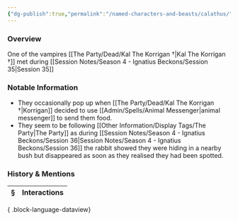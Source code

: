 ```yaml
---
{"dg-publish":true,"permalink":"/named-characters-and-beasts/calathus/","updated":"2025-08-29T22:44:56.062+01:00"}
---
```


### Overview
One of the vampires [[The Party/Dead/Kal The Korrigan †\|Kal The Korrigan †]] met during [[Session Notes/Season 4 - Ignatius Beckons/Session 35\|Session 35]]

### Notable Information 
- They occasionally pop up when [[The Party/Dead/Kal The Korrigan †\|Korrigan]] decided to use [[Admin/Spells/Animal Messenger\|animal messenger]] to send them food. 
- They seem to be following [[Other Information/Display Tags/The Party\|The Party]] as during [[Session Notes/Season 4 - Ignatius Beckons/Session 36\|Session Notes/Season 4 - Ignatius Beckons/Session 36]] the rabbit showed they were hiding in a nearby bush but disappeared as soon as they realised they had been spotted. 

### History & Mentions
| § | Interactions |
| - | ------------ |

{ .block-language-dataview}